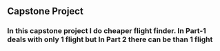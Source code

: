 ## Capstone Project 
### In this capstone project I do cheaper flight finder. In Part-1 deals with only 1 flight but In Part 2 there can be than 1 flight 